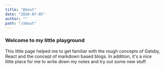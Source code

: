 ```yaml
---
title: "About"
date: "2020-07-05"
author: ""
path: "/about"
---
```


### Welcome to my little playground 

This little page helped me to get familiar with the rough concepts of Gatsby, React and the concept of markdown based blogs.
In addition, it's a nice little place for me to write down my notes and try out some new stuff.